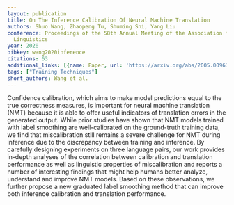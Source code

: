 ```yaml
---
layout: publication
title: On The Inference Calibration Of Neural Machine Translation
authors: Shuo Wang, Zhaopeng Tu, Shuming Shi, Yang Liu
conference: Proceedings of the 58th Annual Meeting of the Association for Computational
  Linguistics
year: 2020
bibkey: wang2020inference
citations: 63
additional_links: [{name: Paper, url: 'https://arxiv.org/abs/2005.00963'}]
tags: ["Training Techniques"]
short_authors: Wang et al.
---
```

Confidence calibration, which aims to make model predictions equal to the
true correctness measures, is important for neural machine translation (NMT)
because it is able to offer useful indicators of translation errors in the
generated output. While prior studies have shown that NMT models trained with
label smoothing are well-calibrated on the ground-truth training data, we find
that miscalibration still remains a severe challenge for NMT during inference
due to the discrepancy between training and inference. By carefully designing
experiments on three language pairs, our work provides in-depth analyses of the
correlation between calibration and translation performance as well as
linguistic properties of miscalibration and reports a number of interesting
findings that might help humans better analyze, understand and improve NMT
models. Based on these observations, we further propose a new graduated label
smoothing method that can improve both inference calibration and translation
performance.